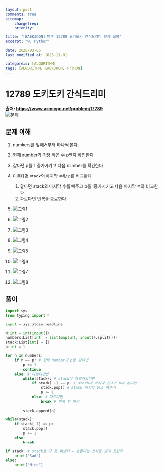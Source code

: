 ```yaml
---
layout: post
comments: true
sitemap:
    changefreq:
    priority:

title: "[BAEKJOON] 백준 12789 도키도키 간식드리미 문제 풀이"
excerpt: "w. Python"

date: 2025-03-05
last_modified_at: 2025-11-01

categoreis: [ALGORITHM]
tags: [ALGORITHM, BAEKJOON, PYTHON]
---
```


# 12789 도키도키 간식드리미

**출처: <https://www.acmicpc.net/problem/12789>**  
![문제](https://cdn.jsdelivr.net/gh/aliquis-facio/aliquis-facio.github.io@main/_image/2025-03-11-1.png?raw=true)

## 문제 이해

1. numbers를 앞에서부터 하나씩 본다.
1. 현재 number가 가장 작은 수 p인지 확인한다
1. 같다면 p를 1 증가시키고 다음 number를 확인한다
1. 다르다면 stack의 마지막 수랑 p를 비교한다
    1. 같다면 stack의 마지막 수를 빼주고 p를 1증가시키고 다음 마지막 수와 비교한다
    1. 다르다면 반복을 종료한다

1. ![그림1](https://cdn.jsdelivr.net/gh/aliquis-facio/aliquis-facio.github.io@main/_image/2025-03-11-2.jpg?raw=true)
1. ![그림2](https://cdn.jsdelivr.net/gh/aliquis-facio/aliquis-facio.github.io@main/_image/2025-03-11-3.jpg?raw=true)
1. ![그림3](https://cdn.jsdelivr.net/gh/aliquis-facio/aliquis-facio.github.io@main/_image/2025-03-11-4.jpg?raw=true)
1. ![그림4](https://cdn.jsdelivr.net/gh/aliquis-facio/aliquis-facio.github.io@main/_image/2025-03-11-5.jpg?raw=true)
1. ![그림5](https://cdn.jsdelivr.net/gh/aliquis-facio/aliquis-facio.github.io@main/_image/2025-03-11-6.jpg?raw=true)
1. ![그림6](https://cdn.jsdelivr.net/gh/aliquis-facio/aliquis-facio.github.io@main/_image/2025-03-11-7.jpg?raw=true)
1. ![그림7](https://cdn.jsdelivr.net/gh/aliquis-facio/aliquis-facio.github.io@main/_image/2025-03-11-8.jpg?raw=true)
1. ![그림8](https://cdn.jsdelivr.net/gh/aliquis-facio/aliquis-facio.github.io@main/_image/2025-03-11-9.jpg?raw=true)

## 풀이

``` python
import sys
from typing import *

input = sys.stdin.readline

N:int = int(input())
numbers:List[int] = list(map(int, input().split()))
stack:List[int] = []
p:int = 1

for n in numbers:
    if n == p: # 현재 number가 p랑 같다면
        p += 1
        continue
    else: # 다르다면면
        while(stack): # stack이 채워져있다면
            if stack[-1] == p: # stack의 마지막 원소가 p와 같다면
                stack.pop() # stack 마지막 원소 빼주기
                p += 1
            else: # 다르다면
                break # 반복 안 하기
        
        stack.append(n)

while(stack):
    if stack[-1] == p:
        stack.pop()
        p += 1
    else:
        break

if stack: # stack을 다 못 빼냈다 = 승환이는 간식을 받지 못한다
    print("Sad")
else:
    print("Nice")
```